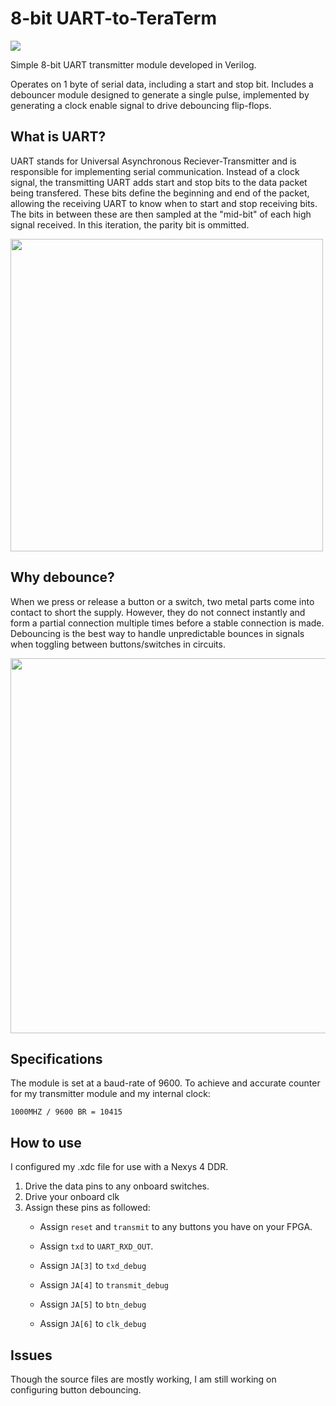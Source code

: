 # 8-bit UART-to-TeraTerm

![](https://i.imgur.com/YR28lGL.gif)

Simple 8-bit UART transmitter module developed in Verilog.

Operates on 1 byte of serial data, including a start and stop bit. Includes a debouncer module designed to generate a single pulse, implemented by generating
a clock enable signal to drive debouncing flip-flops. 

## What is UART?
UART stands for Universal Asynchronous Reciever-Transmitter and is responsible for implementing serial communication. Instead of a clock signal, the transmitting UART adds start and stop 
bits to the data packet being transfered. These bits define the beginning and end of the packet, allowing the receiving UART to know when to start and stop receiving bits.
The bits in between these are then sampled at the "mid-bit" of each high signal received. In this iteration, the parity bit is ommitted. 

<img src="https://i.imgur.com/m33SQvV.png" width="500">

## Why debounce?
When we press or release a button or a switch, two metal parts come into contact to short the supply. However, they do not connect instantly and form a partial connection multiple times before a stable connection is made.
Debouncing is the best way to handle unpredictable bounces in signals when toggling between buttons/switches in circuits. 

<img src="https://media.geeksforgeeks.org/wp-content/uploads/20191113173218/Switch_Debounce_2.jpg" width="600">


## Specifications
The module is set at a baud-rate of 9600. To achieve and accurate counter for my transmitter module and my internal clock:

```1000MHZ / 9600 BR = 10415```

## How to use
I configured my .xdc file for use with a Nexys 4 DDR. 
1. Drive the data pins to any onboard switches. 
2. Drive your onboard clk
3. Assign these pins as followed:
    - Assign ```reset``` and ```transmit``` to any buttons you have on your FPGA.
    
    - Assign ```txd``` to ```UART_RXD_OUT```.

    - Assign ```JA[3]``` to ```txd_debug```

    - Assign ```JA[4]``` to ```transmit_debug```

    - Assign ```JA[5]``` to ```btn_debug```

    - Assign ```JA[6]``` to ```clk_debug```
    
## Issues
Though the source files are mostly working, I am still working on configuring button debouncing. 


